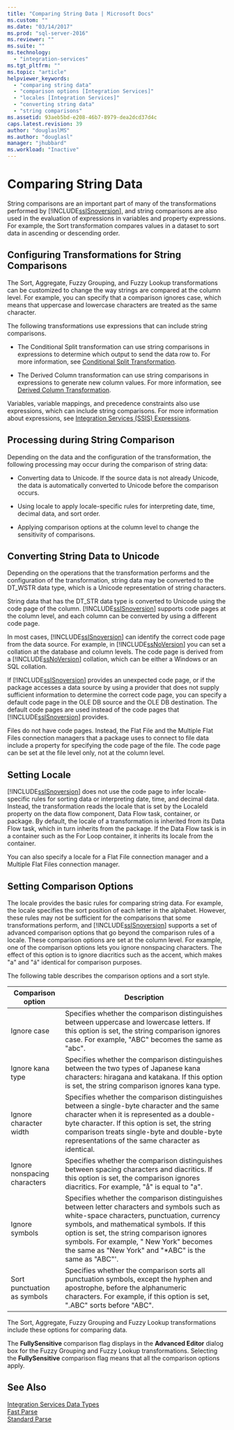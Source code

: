 ```yaml
---
title: "Comparing String Data | Microsoft Docs"
ms.custom: ""
ms.date: "03/14/2017"
ms.prod: "sql-server-2016"
ms.reviewer: ""
ms.suite: ""
ms.technology: 
  - "integration-services"
ms.tgt_pltfrm: ""
ms.topic: "article"
helpviewer_keywords: 
  - "comparing string data"
  - "comparison options [Integration Services]"
  - "locales [Integration Services]"
  - "converting string data"
  - "string comparisons"
ms.assetid: 93aeb5bd-e208-46b7-8979-dea2dcd37d4c
caps.latest.revision: 39
author: "douglaslMS"
ms.author: "douglasl"
manager: "jhubbard"
ms.workload: "Inactive"
---
```

# Comparing String Data
  String comparisons are an important part of many of the transformations performed by [!INCLUDE[ssISnoversion](../../includes/ssisnoversion-md.md)], and string comparisons are also used in the evaluation of expressions in variables and property expressions. For example, the Sort transformation compares values in a dataset to sort data in ascending or descending order.  
  
## Configuring Transformations for String Comparisons  
 The Sort, Aggregate, Fuzzy Grouping, and Fuzzy Lookup transformations can be customized to change the way strings are compared at the column level. For example, you can specify that a comparison ignores case, which means that uppercase and lowercase characters are treated as the same character.  
  
 The following transformations use expressions that can include string comparisons.  
  
-   The Conditional Split transformation can use string comparisons in expressions to determine which output to send the data row to. For more information, see [Conditional Split Transformation](../../integration-services/data-flow/transformations/conditional-split-transformation.md).  
  
-   The Derived Column transformation can use string comparisons in expressions to generate new column values. For more information, see [Derived Column Transformation](../../integration-services/data-flow/transformations/derived-column-transformation.md).  
  
 Variables, variable mappings, and precedence constraints also use expressions, which can include string comparisons. For more information about expressions, see [Integration Services &#40;SSIS&#41; Expressions](../../integration-services/expressions/integration-services-ssis-expressions.md).  
  
## Processing during String Comparison  
 Depending on the data and the configuration of the transformation, the following processing may occur during the comparison of string data:  
  
-   Converting data to Unicode. If the source data is not already Unicode, the data is automatically converted to Unicode before the comparison occurs.  
  
-   Using locale to apply locale-specific rules for interpreting date, time, decimal data, and sort order.  
  
-   Applying comparison options at the column level to change the sensitivity of comparisons.  
  
## Converting String Data to Unicode  
 Depending on the operations that the transformation performs and the configuration of the transformation, string data may be converted to the DT_WSTR data type, which is a Unicode representation of string characters.  
  
 String data that has the DT_STR data type is converted to Unicode using the code page of the column. [!INCLUDE[ssISnoversion](../../includes/ssisnoversion-md.md)] supports code pages at the column level, and each column can be converted by using a different code page.  
  
 In most cases, [!INCLUDE[ssISnoversion](../../includes/ssisnoversion-md.md)] can identify the correct code page from the data source. For example, in [!INCLUDE[ssNoVersion](../../includes/ssnoversion-md.md)] you can set a collation at the database and column levels. The code page is derived from a [!INCLUDE[ssNoVersion](../../includes/ssnoversion-md.md)] collation, which can be either a Windows or an SQL collation.  
  
 If [!INCLUDE[ssISnoversion](../../includes/ssisnoversion-md.md)] provides an unexpected code page, or if the package accesses a data source by using a provider that does not supply sufficient information to determine the correct code page, you can specify a default code page in the OLE DB source and the OLE DB destination. The default code pages are used instead of the code pages that [!INCLUDE[ssISnoversion](../../includes/ssisnoversion-md.md)] provides.  
  
 Files do not have code pages. Instead, the Flat File and the Multiple Flat Files connection managers that a package uses to connect to file data include a property for specifying the code page of the file. The code page can be set at the file level only, not at the column level.  
  
## Setting Locale  
 [!INCLUDE[ssISnoversion](../../includes/ssisnoversion-md.md)] does not use the code page to infer locale-specific rules for sorting data or interpreting date, time, and decimal data. Instead, the transformation reads the locale that is set by the LocaleId property on the data flow component, Data Flow task, container, or package. By default, the locale of a transformation is inherited from its Data Flow task, which in turn inherits from the package. If the Data Flow task is in a container such as the For Loop container, it inherits its locale from the container.  
  
 You can also specify a locale for a Flat File connection manager and a Multiple Flat Files connection manager.  
  
## Setting Comparison Options  
 The locale provides the basic rules for comparing string data. For example, the locale specifies the sort position of each letter in the alphabet. However, these rules may not be sufficient for the comparisons that some transformations perform, and [!INCLUDE[ssISnoversion](../../includes/ssisnoversion-md.md)] supports a set of advanced comparison options that go beyond the comparison rules of a locale. These comparison options are set at the column level. For example, one of the comparison options lets you ignore nonspacing characters. The effect of this option is to ignore diacritics such as the accent, which makes "a" and "á" identical for comparison purposes.  
  
 The following table describes the comparison options and a sort style.  
  
|Comparison option|Description|  
|-----------------------|-----------------|  
|Ignore case|Specifies whether the comparison distinguishes between uppercase and lowercase letters. If this option is set, the string comparison ignores case. For example, "ABC" becomes the same as "abc".|  
|Ignore kana type|Specifies whether the comparison distinguishes between the two types of Japanese kana characters: hiragana and katakana. If this option is set, the string comparison ignores kana type.|  
|Ignore character width|Specifies whether the comparison distinguishes between a single-byte character and the same character when it is represented as a double-byte character. If this option is set, the string comparison treats single-byte and double-byte representations of the same character as identical.|  
|Ignore nonspacing characters|Specifies whether the comparison distinguishes between spacing characters and diacritics. If this option is set, the comparison ignores diacritics. For example, "å" is equal to "a".|  
|Ignore symbols|Specifies whether the comparison distinguishes between letter characters and symbols such as white-space characters, punctuation, currency symbols, and mathematical symbols. If this option is set, the string comparison ignores symbols. For example, " New York" becomes the same as "New York" and "*ABC" is the same as "ABC"'.|  
|Sort punctuation as symbols|Specifies whether the comparison sorts all punctuation symbols, except the hyphen and apostrophe, before the alphanumeric characters. For example, if this option is set, ".ABC" sorts before "ABC".|  
  
 The Sort, Aggregate, Fuzzy Grouping and Fuzzy Lookup transformations include these options for comparing data.  
  
 The **FullySensitive** comparison flag displays in the **Advanced Editor** dialog box for the Fuzzy Grouping and Fuzzy Lookup transformations. Selecting the **FullySensitive** comparison flag means that all the comparison options apply.  
  
## See Also  
 [Integration Services Data Types](../../integration-services/data-flow/integration-services-data-types.md)   
 [Fast Parse](http://msdn.microsoft.com/library/6688707d-3c5b-404e-aa2f-e13092ac8d95)   
 [Standard Parse](http://msdn.microsoft.com/library/dfe835b1-ea52-4e18-a23a-5188c5b6f013)  
  
  
